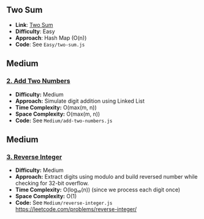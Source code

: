 ## Two Sum
- **Link**: [Two Sum](https://leetcode.com/problems/two-sum/)
- **Difficulty**: Easy
- **Approach**: Hash Map (O(n))
- **Code**: See `Easy/two-sum.js`

## Medium

### [2. Add Two Numbers](https://leetcode.com/problems/add-two-numbers/)
- **Difficulty:** Medium  
- **Approach:** Simulate digit addition using Linked List  
- **Time Complexity:** O(max(m, n))  
- **Space Complexity:** O(max(m, n))  
- **Code:** See `Medium/add-two-numbers.js`

## Medium

### [3. Reverse Integer](https://leetcode.com/problems/reverse-integer/)
- **Difficulty:** Medium  
- **Approach:** Extract digits using modulo and build reversed number while checking for 32-bit overflow.
- **Time Complexity:** O(log₁₀(n)) (since we process each digit once) 
- **Space Complexity:** O(1) 
- **Code:** See `Medium/reverse-integer.js`
https://leetcode.com/problems/reverse-integer/